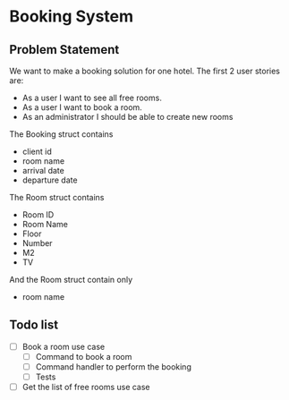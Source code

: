 # Booking System

## Problem Statement

We want to make a booking solution for one hotel. The first 2 user stories are:

* As a user I want to see all free rooms.
* As a user I want to book a room.
* As an administrator I should be able to create new rooms

The Booking struct contains

* client id
* room name
* arrival date
* departure date

The Room struct contains

* Room ID
* Room Name
* Floor
* Number
* M2
* TV

And the Room struct contain only

* room name

## Todo list

* [ ] Book a room use case
  * [ ] Command to book a room
  * [ ] Command handler to perform the booking
  * [ ] Tests
* [ ] Get the list of free rooms use case
